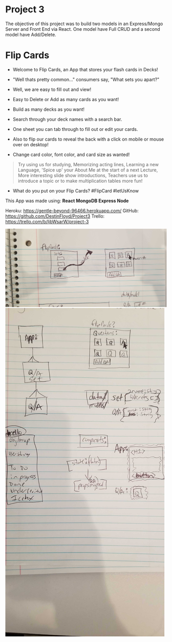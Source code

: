 # Project 3 

The objective of this project was to build two models in an Express/Mongo Server and Front End via React. One model have Full CRUD and a second model have Add/Delete.

# Flip Cards


* Welcome to Flip Cards, an App that stores your flash cards in Decks! 

* "Well thats pretty common..." consumers say, "What sets you apart?"

* Well, we are easy to fill out and view! 

* Easy to Delete or Add as many cards as you want!

* Build as many decks as you want!

* Search through your deck names with a search bar.

* One sheet you can tab through to fill out or edit your cards. 

* Also to flip our cards to reveal the back with a click on mobile or 
 mouse over on desktop! 

* Change card color, font color, and card size as wanted!


>Try using us for studying,
>Memorizing acting lines, 
>Learning a new Language,
>'Spice up' your About Me at the start of a next Lecture, 
>More interesting slide show introductions,
>Teachers use us to introduce a topic or to make multiplication tables more fun! 


* What do you put on your Flip Cards? 
#FlipCard #letUsKnow 

This App was made using: **React MongoDB Express Node**


Heroku: https://gentle-beyond-96466.herokuapp.com/
GitHub: https://github.com/DestinFloyd/Project3
Trello: https://trello.com/b/IjbWsarW/project-3


![wireframe](wireFrames/WireFrameofPro3.jpg)
![erd](wireFrames/ERD:DataPlanning.jpg)

